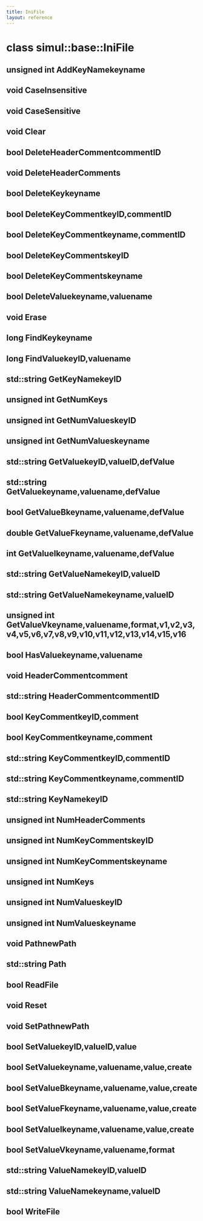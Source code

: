 ```yaml
---
title: IniFile
layout: reference
---
```

class simul::base::IniFile
===
unsigned int AddKeyNamekeyname
------

void CaseInsensitive
------

void CaseSensitive
------

void Clear
------

bool DeleteHeaderCommentcommentID
------

void DeleteHeaderComments
------

bool DeleteKeykeyname
------

bool DeleteKeyCommentkeyID,commentID
------

bool DeleteKeyCommentkeyname,commentID
------

bool DeleteKeyCommentskeyID
------

bool DeleteKeyCommentskeyname
------

bool DeleteValuekeyname,valuename
------

void Erase
------

long FindKeykeyname
------

long FindValuekeyID,valuename
------

std::string GetKeyNamekeyID
------

unsigned int GetNumKeys
------

unsigned int GetNumValueskeyID
------

unsigned int GetNumValueskeyname
------

std::string GetValuekeyID,valueID,defValue
------

std::string GetValuekeyname,valuename,defValue
------

bool GetValueBkeyname,valuename,defValue
------

double GetValueFkeyname,valuename,defValue
------

int GetValueIkeyname,valuename,defValue
------

std::string GetValueNamekeyID,valueID
------

std::string GetValueNamekeyname,valueID
------

unsigned int GetValueVkeyname,valuename,format,v1,v2,v3,v4,v5,v6,v7,v8,v9,v10,v11,v12,v13,v14,v15,v16
------

bool HasValuekeyname,valuename
------

void HeaderCommentcomment
------

std::string HeaderCommentcommentID
------

bool KeyCommentkeyID,comment
------

bool KeyCommentkeyname,comment
------

std::string KeyCommentkeyID,commentID
------

std::string KeyCommentkeyname,commentID
------

std::string KeyNamekeyID
------

unsigned int NumHeaderComments
------

unsigned int NumKeyCommentskeyID
------

unsigned int NumKeyCommentskeyname
------

unsigned int NumKeys
------

unsigned int NumValueskeyID
------

unsigned int NumValueskeyname
------

void PathnewPath
------

std::string Path
------

bool ReadFile
------

void Reset
------

void SetPathnewPath
------

bool SetValuekeyID,valueID,value
------

bool SetValuekeyname,valuename,value,create
------

bool SetValueBkeyname,valuename,value,create
------

bool SetValueFkeyname,valuename,value,create
------

bool SetValueIkeyname,valuename,value,create
------

bool SetValueVkeyname,valuename,format
------

std::string ValueNamekeyID,valueID
------

std::string ValueNamekeyname,valueID
------

bool WriteFile
------

